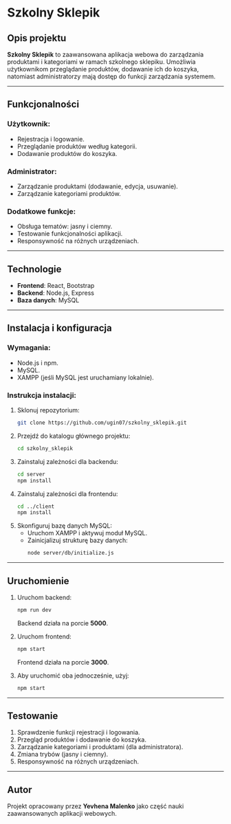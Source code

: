 # Szkolny Sklepik

## Opis projektu
**Szkolny Sklepik** to zaawansowana aplikacja webowa do zarządzania produktami i kategoriami w ramach szkolnego sklepiku. Umożliwia użytkownikom przeglądanie produktów, dodawanie ich do koszyka, natomiast administratorzy mają dostęp do funkcji zarządzania systemem.

---

## Funkcjonalności

### Użytkownik:
- Rejestracja i logowanie.
- Przeglądanie produktów według kategorii.
- Dodawanie produktów do koszyka.

### Administrator:
- Zarządzanie produktami (dodawanie, edycja, usuwanie).
- Zarządzanie kategoriami produktów.

### Dodatkowe funkcje:
- Obsługa tematów: jasny i ciemny.
- Testowanie funkcjonalności aplikacji.
- Responsywność na różnych urządzeniach.

---

## Technologie
- **Frontend**: React, Bootstrap
- **Backend**: Node.js, Express
- **Baza danych**: MySQL

---

## Instalacja i konfiguracja

### Wymagania:
- Node.js i npm.
- MySQL.
- XAMPP (jeśli MySQL jest uruchamiany lokalnie).

### Instrukcja instalacji:
1. Sklonuj repozytorium:
   ```bash
   git clone https://github.com/ugin07/szkolny_sklepik.git
   ```
2. Przejdź do katalogu głównego projektu:
   ```bash
   cd szkolny_sklepik
   ```
3. Zainstaluj zależności dla backendu:
   ```bash
   cd server
   npm install
   ```
4. Zainstaluj zależności dla frontendu:
   ```bash
   cd ../client
   npm install
   ```
5. Skonfiguruj bazę danych MySQL:
   - Uruchom XAMPP i aktywuj moduł MySQL.
   - Zainicjalizuj strukturę bazy danych:
     ```bash
     node server/db/initialize.js
     ```

---

## Uruchomienie

1. Uruchom backend:
   ```bash
   npm run dev
   ```
   Backend działa na porcie **5000**.

2. Uruchom frontend:
   ```bash
   npm start
   ```
   Frontend działa na porcie **3000**.

3. Aby uruchomić oba jednocześnie, użyj:
   ```bash
   npm start
   ```

---

## Testowanie
1. Sprawdzenie funkcji rejestracji i logowania.
2. Przegląd produktów i dodawanie do koszyka.
4. Zarządzanie kategoriami i produktami (dla administratora).
5. Zmiana trybów (jasny i ciemny).
6. Responsywność na różnych urządzeniach.


---

## Autor
Projekt opracowany przez **Yevhena Malenko** jako część nauki zaawansowanych aplikacji webowych.

